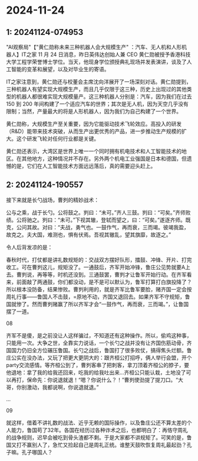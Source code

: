# 2024-11-24

## 1: 20241124-074953

"AI观察局"【"黄仁勋称未来三种机器人会大规模生产" ：汽车、无人机和人形机器人】IT之家 11 月 24 日消息，昨日英伟达创始人兼 CEO 黄仁勋被授予香港科技大学工程学荣誉博士学位。当天，他现身学位颁授典礼现场并发表演讲，谈及了人工智能的变革和展望，以及对毕业生的寄语。

IT之家注意到，黄仁勋还与校董会主席沈向洋展开了一场深刻对话。黄仁勋提到，三种机器人有望实现大规模生产，而且几乎仅限于这三种，历史上出现过的其他类型的机器人都很难实现大规模量产。这三种机器人分别是：汽车，因为我们在过去 150 到 200 年间构建了一个适应汽车的世界；其次是无人机，因为天空几乎没有限制；当然，产量最大的将是人形机器人，因为我们为自己构建了一个世界。

黄仁勋称，大规模生产至关重要，因为它能驱动技术飞轮效应。高投入的研发（R&D）能带来技术突破，从而生产出更优秀的产品，进一步推动生产规模的扩大。这个研发飞轮对任何行业都是关键。

黄仁勋还表示，大湾区是世界上唯一一个同时拥有机电技术和人工智能技术的地区。在其他地方，这种情况并不存在。另外两个机电工业强国是日本和德国，但遗憾的是，它们在人工智能技术方面远远落后，真的需要迎头赶上。

## 2: 20241124-190557

接下来就是长勺战场，曹刿的精妙战术：

公与之乘，战于长勺。公将鼓之。刿曰：“未可。”齐人三鼓。刿曰：“可矣。”齐师败绩。公将驰之。刿曰：“未可。”下视其辙，登轼而望之，曰：“可矣。”遂逐齐师。既克，公问其故。对曰：“夫战，勇气也。一鼓作气，再而衰，三而竭。彼竭我盈，故克之。夫大国，难测也，惧有伏焉。吾视其辙乱，望其旗靡，故逐之。”

令人后背发凉的是：

春秋时代，打仗都是讲礼数规矩的：交战双方摆好队形，擂鼓、冲锋、开片、打完收工。可在曹刿这儿，规矩没了。一通鼓后，齐军开始冲锋，鲁庄公见势就要A上去。曹刿说，再等等，时机还没到。三通鼓罢，曹刿才让鲁军开始行动。在齐军看来，前面敲了两通鼓，你们都没动，是不是可以默认为，鲁军打算打白旗投降了？所以根本没防备，结果惨败。曹刿利用的，就是齐军比鲁军要脸，赌齐国一定会按周礼行事——鲁国人不击鼓，=原地不动，齐国又退回去。如果齐军不守规矩，鲁国就惨了。然而曹刿赌赢了所以齐军才会“一鼓作气，再而衰，三而竭。”，让鲁国摆了一道。

08

齐军不是傻，是之前没让人这样骗过，不知道还有这种操作。所以，偷鸡这种事，只能用一次。大争之世，全靠实力说话，一个长勺之战并没有让齐国伤筋动骨，齐国国力仍旧全方位碾压鲁国。长勺之战后，鲁国打了很多败仗，搞得焦头烂额。鲁庄公实在没办法，又玩了把更大更阴大的：跟齐桓公打招呼，俩人举行会盟，开个party交流感情。等齐桓公到了，曹刿客串了把刺客，拿刀顶着齐桓公的脖子，要他退地：拿了我的给我还回来，吃我的给我吐出来...齐桓公只能认栽，土地没了可以再打，保命先：你说退就退！“嗯？你说什么？！”曹刿使劲提了提刀口。“大哥，你别激动，我都说啊，你说退就退。”

...

09

就这样，借着不讲礼数的战法、近乎无赖的国际操作，以及鲁庄公还不算太差的个人能力，鲁国苟了32年。各国在经历过各种诈术之后，也都明白了：再恪守周礼的战争规则，迟早会被吃到骨头渣都不剩。于是大家都不讲规矩了。可笑的是，鲁国又打不赢别人了，急忙又捡起自己是周礼正统。谁整天鼓吹恢复周礼最起劲？孔子嘛。孔子哪国人？

